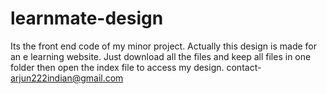 # learnmate-design
Its the front end code of my minor project. Actually this design is made for an e learning website.
Just download all the files and keep all files in one folder then open the index file to access my design.
contact- arjun222indian@gmail.com
